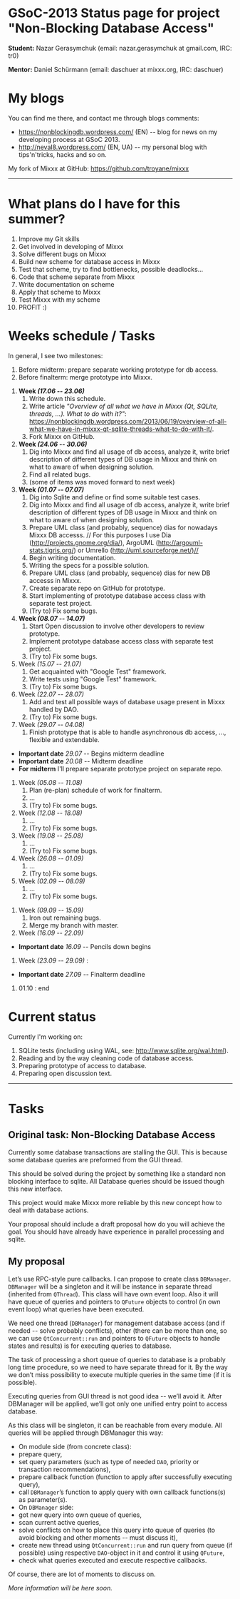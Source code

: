 # GSoC-2013 Status page for project "Non-Blocking Database Access"

**Student:** Nazar Gerasymchuk (email: nazar.gerasymchuk at gmail.com,
IRC: tr0)

**Mentor:** Daniel Schürmann (email: daschuer at mixxx.org, IRC:
daschuer)

# My blogs

You can find me there, and contact me through blogs comments:

  - <https://nonblockingdb.wordpress.com/> (EN) -- blog for news on my
    developing process at GSoC 2013.
  - <http://neval8.wordpress.com/> (EN, UA) -- my personal blog with
    tips'n'tricks, hacks and so on.

My fork of Mixxx at GitHub: <https://github.com/troyane/mixxx>

-----

# What plans do I have for this summer?

1.  Improve my Git skills
2.  Get involved in developing of Mixxx
3.  Solve different bugs on Mixxx
4.  Build new scheme for database access in Mixxx
5.  Test that scheme, try to find bottlenecks, possible deadlocks...
6.  Code that scheme separate from Mixxx
7.  Write documentation on scheme
8.  Apply that scheme to Mixxx
9.  Test Mixxx with my scheme
10. PROFIT :)

# Weeks schedule / Tasks

In general, I see two milestones:

1.  Before midterm: prepare separate working prototype for db access.
2.  Before finalterm: merge prototype into Mixxx.

<!-- end list -->

1.  **Week *(17.06 -- 23.06)***
    1.  Write down this schedule.
    2.  Write article *"Overview of all what we have in Mixxx (Qt,
        SQLite, threads, …). What to do with it?"*:
        <https://nonblockingdb.wordpress.com/2013/06/19/overview-of-all-what-we-have-in-mixxx-qt-sqlite-threads-what-to-do-with-it/>.
    3.  Fork Mixxx on GitHub.
2.  **Week *(24.06 -- 30.06)***
    1.  Dig into Mixxx and find all usage of db access, analyze it,
        write brief description of different types of DB usage in Mixxx
        and think on what to aware of when designing solution.
    2.  Find all related bugs.
    3.  (some of items was moved forward to next week)
3.  **Week *(01.07 -- 07.07)***
    1.  Dig into Sqlite and define or find some suitable test cases.
    2.  Dig into Mixxx and find all usage of db access, analyze it,
        write brief description of different types of DB usage in Mixxx
        and think on what to aware of when designing solution.
    3.  Prepare UML class (and probably, sequence) dias for nowadays
        Mixxx DB accesss. // For this purposes I use Dia
        (<http://projects.gnome.org/dia/>), ArgoUML
        (<http://argouml-stats.tigris.org/>) or Umrello
        (<http://uml.sourceforge.net/)//>
    4.  Begin writing documentation.
    5.  Writing the specs for a possible solution.
    6.  Prepare UML class (and probably, sequence) dias for new DB
        accesss in Mixxx.
    7.  Create separate repo on GitHub for prototype.
    8.  Start implementing of prototype database access class with
        separate test project.
    9.  (Try to) Fix some bugs.
4.  **Week *(08.07 -- 14.07)***
    1.  Start Open discussion to involve other developers to review
        prototype.
    2.  Implement prototype database access class with separate test
        project.
    3.  (Try to) Fix some bugs.
5.  Week *(15.07 -- 21.07)*
    1.  Get acquainted with "Google Test" framework. 
    2.  Write tests using "Google Test" framework.
    3.  (Try to) Fix some bugs.
6.  Week *(22.07 -- 28.07)*
    1.  Add and test all possible ways of database usage present in
        Mixxx handled by DAO.
    2.  (Try to) Fix some bugs.
7.  Week *(29.07 -- 04.08)* 
    1.  Finish prototype that is able to handle asynchronous db access,
        ..., flexible and extendable.

<!-- end list -->

  - **Important date** *29.07* -- Begins midterm deadline
  - **Important date** *20.08* -- Midterm deadline
  - **For midterm** I'll prepare separate prototype project on separate
    repo.

<!-- end list -->

1.  Week *(05.08 -- 11.08)*
    1.  Plan (re-plan) schedule of work for finalterm.
    2.  ...
    3.  (Try to) Fix some bugs.
2.  Week *(12.08 -- 18.08)*
    1.  ...
    2.  (Try to) Fix some bugs.
3.  Week *(19.08 -- 25.08)*
    1.  ...
    2.  (Try to) Fix some bugs.
4.  Week *(26.08 -- 01.09)*
    1.  ...
    2.  (Try to) Fix some bugs.
5.  Week *(02.09 -- 08.09)*
    1.  ...
    2.  (Try to) Fix some bugs.

<!-- end list -->

1.  Week *(09.09 -- 15.09)*
    1.  Iron out remaining bugs.
    2.  Merge my branch with master.
2.  Week *(16.09 -- 22.09)* 

<!-- end list -->

  - **Important date** *16.09* -- Pencils down begins

<!-- end list -->

1.  Week *(23.09 -- 29.09)* : 

<!-- end list -->

  - **Important date** *27.09* -- Finalterm deadline

<!-- end list -->

1.  01.10 : end

# Current status

Currently I'm working on:

1.  SQLite tests (including using WAL, see:
    <http://www.sqlite.org/wal.html>).
2.  Reading and by the way cleaning code of database access.
3.  Preparing prototype of access to database.
4.  Preparing open discussion text.

-----

# Tasks

## Original task: Non-Blocking Database Access

Currently some database transactions are stalling the GUI. This is
because some database queries are preformed from the GUI thread.

This should be solved during the project by something like a standard
non blocking interface to sqlite. All Database queries should be issued
though this new interface.

This project would make Mixxx more reliable by this new concept how to
deal with database actions.

Your proposal should include a draft proposal how do you will achieve
the goal. You should have already have experience in parallel processing
and sqlite.

## My proposal

Let’s use RPC-style pure callbacks. I can propose to create class
`DBManager`. `DBManager` will be a singleton and it will be instance in
separate thread (inherited from `QThread`). This class will have own
event loop. Also it will have queue of queries and pointers to `QFuture`
objects to control (in own event loop) what queries have been executed.

We need one thread (`DBManager`) for management database access (and if
needed -- solve probably conflicts), other (there can be more than one,
so we can use `QtConcurrent::run` and pointers to `QFuture` objects to
handle states and results) is for executing queries to database.

The task of processing a short queue of queries to database is a
probably long time procedure, so we need to have separate thread for it.
By the way we don’t miss possibility to execute multiple queries in the
same time (if it is possible).

Executing queries from GUI thread is not good idea -- we’ll avoid it.
After DBManager will be applied, we’ll got only one unified entry point
to access database.

As this class will be singleton, it can be reachable from every module.
All queries will be applied through DBManager this way:

  - On module side (from concrete class):
  - prepare query,
  - set query parameters (such as type of needed `DAO`, priority or
    transaction recommendations),
  - prepare callback function (function to apply after successfully
    executing query),
  - call `DBManager`’s function to apply query with own callback
    functions(s) as parameter(s).
  - On `DBManager` side:
  - got new query into own queue of queries,
  - scan current active queries,
  - solve conflicts on how to place this query into queue of queries (to
    avoid blocking and other moments -- must discuss it),
  - create new thread using `QtConcurrent::run` and run query from queue
    (if possible) using respective `DAO`-object in it and control it
    using `QFuture`,
  - check what queries executed and execute respective callbacks. 

Of course, there are lot of moments to discuss on.

*More information will be here soon.*
